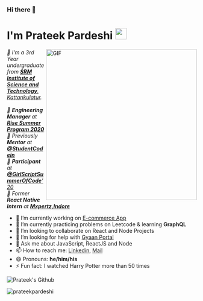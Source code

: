 ### Hi there 👋

# I'm Prateek Pardeshi&nbsp;<img src="https://media.giphy.com/media/1kTKNOKJKZNNIaabXB/giphy.gif" width="30px">




<img align="right" alt="GIF" src="https://i2.wp.com/allhtaccess.info/wp-content/uploads/2018/03/programming.gif?fit=1281%2C716&ssl=1" width="400px"/>

<p>
  <em>
    📌 I'm a 3rd Year undergraduate from <a href="https://www.srmist.edu.in/"> <b>SRM Institute of Science and Technology</b>, Kattankulatur</a>.  <br> <br>
    📌  <b>Engineering Manager</b> at <a href="https://www.risesummer2020.org/team3"> <b>Rise Summer Program 2020</b></a>  <br>
    📌  Previously <b>Mentor</b> at <a href="https://github.com/StudentCode-in"> <b>@StudentCodein</b></a>  <br>
    📌  <b>Participant</b> at <a href="https://github.com/GirlScriptSummerOfCode"> <b>@GirlScriptSummerOfCode</b>'20</a>  <br>
   📌  Former <b>React Native Intern</b> at <a href="https://www.mxpertz.com/"> <b>Mxpertz,Indore</b></a>  <br>
  </em>  
</p>

- 🔭 I’m currently working on [E-commerce App](https://github.com/the-coder-dude/Product-Scanner-App)
- 🌱 I’m currently practicing problems on Leetcode & learning **GraphQL**
- 👯 I’m looking to collaborate on React and Node Projects
- 🤔 I’m looking for help with [Gyaan Portal](https://github.com/Gyaan-Portal)
- 💬 Ask me about JavaScript, ReactJS and Node
- 📫 How to reach me: [Linkedin](https://www.linkedin.com/in/prateek-pardeshi6/), [Mail](mailto:pp7073@srmist.edu.in)
- 😄 Pronouns: **he/him/his**
- ⚡ Fun fact: I watched Harry Potter more than 50 times 




![Prateek's Github](https://github-readme-stats.vercel.app/api?username=the-coder-dude&show_icons=true&hide_border=true)
<p align="left"> <img src="https://komarev.com/ghpvc/?username=the-coder-dude" alt="prateekpardeshi" /> </p>

